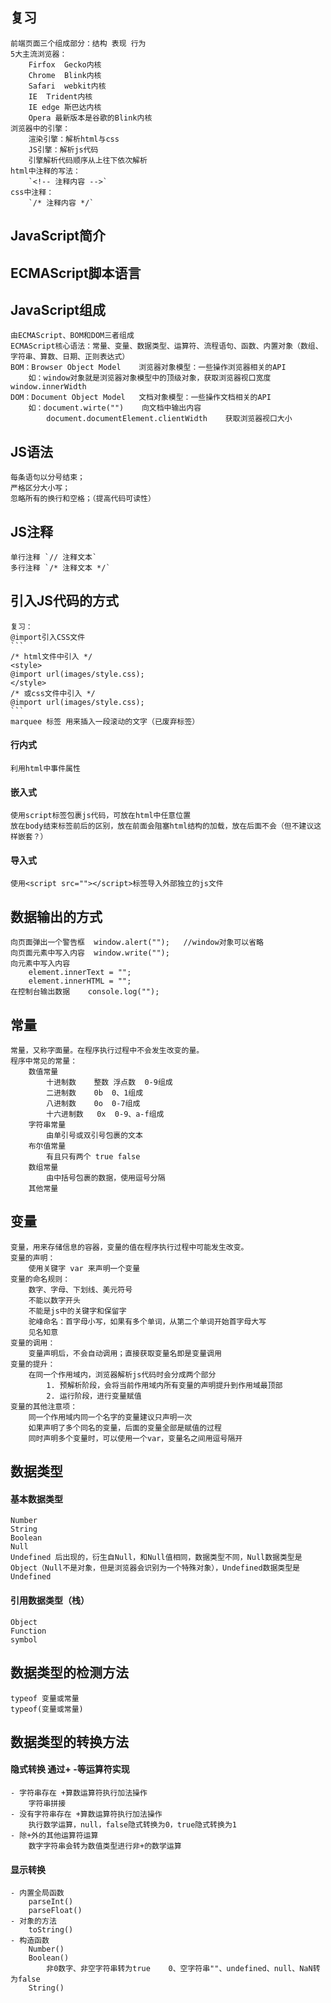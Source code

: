 ## 复习
    前端页面三个组成部分：结构 表现 行为
    5大主流浏览器：
        Firfox  Gecko内核
        Chrome  Blink内核
        Safari  webkit内核
        IE  Trident内核
        IE edge 斯巴达内核
        Opera 最新版本是谷歌的Blink内核
    浏览器中的引擎：
        渲染引擎：解析html与css
        JS引擎：解析js代码
        引擎解析代码顺序从上往下依次解析
    html中注释的写法：
        `<!-- 注释内容 -->`
    css中注释：
        `/* 注释内容 */`

## JavaScript简介
## ECMAScript脚本语言
## JavaScript组成
    由ECMAScript、BOM和DOM三者组成
    ECMAScript核心语法：常量、变量、数据类型、运算符、流程语句、函数、内置对象（数组、字符串、算数、日期、正则表达式）
    BOM：Browser Object Model    浏览器对象模型：一些操作浏览器相关的API
        如：window对象就是浏览器对象模型中的顶级对象，获取浏览器视口宽度 window.innerWidth
    DOM：Document Object Model   文档对象模型：一些操作文档相关的API
        如：document.wirte("")    向文档中输出内容
            document.documentElement.clientWidth    获取浏览器视口大小
## JS语法
    每条语句以分号结束；
    严格区分大小写；
    忽略所有的换行和空格；（提高代码可读性）

## JS注释
    单行注释 `// 注释文本`
    多行注释 `/* 注释文本 */`

## 引入JS代码的方式
    复习：
    @import引入CSS文件
    ```
    /* html文件中引入 */
    <style>
    @import url(images/style.css);
    </style>
    /* 或css文件中引入 */
    @import url(images/style.css);
    ```
    marquee 标签 用来插入一段滚动的文字（已废弃标签）
#### 行内式
    利用html中事件属性
#### 嵌入式
    使用script标签包裹js代码，可放在html中任意位置
    放在body结束标签前后的区别，放在前面会阻塞html结构的加载，放在后面不会（但不建议这样嵌套？）
#### 导入式
    使用<script src=""></script>标签导入外部独立的js文件
## 数据输出的方式
    向页面弹出一个警告框  window.alert("");   //window对象可以省略
    向页面元素中写入内容  window.write("");
    向元素中写入内容
        element.innerText = "";
        element.innerHTML = "";        
    在控制台输出数据    console.log("");
## 常量
    常量，又称字面量。在程序执行过程中不会发生改变的量。
    程序中常见的常量：
        数值常量
            十进制数    整数 浮点数  0-9组成
            二进制数    0b  0、1组成
            八进制数    0o  0-7组成
            十六进制数   0x  0-9、a-f组成
        字符串常量
            由单引号或双引号包裹的文本
        布尔值常量
            有且只有两个 true false
        数组常量
            由中括号包裹的数据，使用逗号分隔
        其他常量
## 变量
    变量，用来存储信息的容器，变量的值在程序执行过程中可能发生改变。
    变量的声明：
        使用关键字 var 来声明一个变量
    变量的命名规则：
        数字、字母、下划线、美元符号
        不能以数字开头
        不能是js中的关键字和保留字
        驼峰命名：首字母小写，如果有多个单词，从第二个单词开始首字母大写
        见名知意
    变量的调用：
        变量声明后，不会自动调用；直接获取变量名即是变量调用
    变量的提升：
        在同一个作用域内，浏览器解析js代码时会分成两个部分
            1. 预解析阶段，会将当前作用域内所有变量的声明提升到作用域最顶部
            2. 运行阶段，进行变量赋值
    变量的其他注意项：
        同一个作用域内同一个名字的变量建议只声明一次
        如果声明了多个同名的变量，后面的变量全部是赋值的过程
        同时声明多个变量时，可以使用一个var，变量名之间用逗号隔开
## 数据类型
#### 基本数据类型
    Number
    String
    Boolean
    Null
    Undefined 后出现的，衍生自Null，和Null值相同，数据类型不同，Null数据类型是Object（Null不是对象，但是浏览器会识别为一个特殊对象），Undefined数据类型是Undefined
#### 引用数据类型（栈）
    Object
    Function
    symbol
## 数据类型的检测方法
    typeof 变量或常量
    typeof(变量或常量)
## 数据类型的转换方法
#### 隐式转换    通过+ -等运算符实现
    - 字符串存在 +算数运算符执行加法操作
        字符串拼接
    - 没有字符串存在 +算数运算符执行加法操作
        执行数学运算，null，false隐式转换为0，true隐式转换为1
    - 除+外的其他运算符运算
        数字字符串会转为数值类型进行非+的数学运算
#### 显示转换
    - 内置全局函数
        parseInt()
        parseFloat()
    - 对象的方法
        toString()
    - 构造函数
        Number()
        Boolean()
            非0数字、非空字符串转为true    0、空字符串""、undefined、null、NaN转为false
        String()
